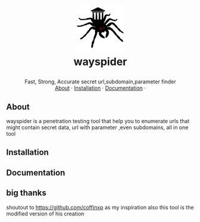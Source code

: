 <h1>
<p align="center">
  <img src="https://github.com/risal098/wayspider/blob/main/logo%20way.png" alt="Logo" width="128">
  <br>wayspider
</h1>
 <p align="center">
    Fast, Strong, Accurate secret url,subdomain,parameter finder 
    <br />
    <a href="#about">About</a>
    ·
    <a href="#installation">Installation</a>
    ·
    <a href="#Documentation">Documentation</a>
    ·
    
  </p>
</p>

## About
wayspider is a penetration testing tool that help you to enumerate urls that might contain secret data, url with parameter ,even subdomains, all in one tool



## Installation



## Documentation



## big thanks
shoutout to https://github.com/coffinxp as my inspiration also this tool is the modified version of his creation

